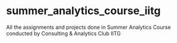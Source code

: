 # summer_analytics_course_iitg
All the assignments and projects done in Summer Analytics Course conducted by Consulting &amp; Analytics Club IITG 
